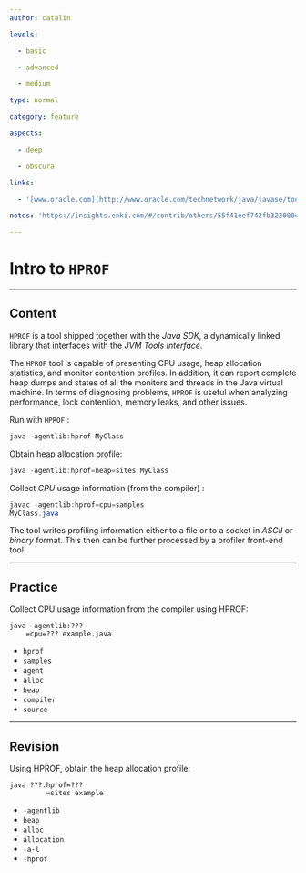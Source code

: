 ```yaml
---
author: catalin

levels:

  - basic

  - advanced

  - medium

type: normal

category: feature

aspects:

  - deep

  - obscura

links:

  - '[www.oracle.com](http://www.oracle.com/technetwork/java/javase/tooldescr-136044.html#gblvj){website}'

notes: 'https://insights.enki.com/#/contrib/others/55f41eef742fb322000e0d7b?search=kha'

---
```


# Intro to `HPROF` 

---
## Content

`HPROF` is a tool shipped together with the *Java SDK*, a dynamically linked library that interfaces with the *JVM Tools Interface*.

The `HPROF` tool is capable of presenting CPU usage, heap allocation statistics, and monitor contention profiles. In addition, it can report complete heap dumps and states of all the monitors and threads in the Java virtual machine. In terms of diagnosing problems, `HPROF` is useful when analyzing performance, lock contention, memory leaks, and other issues.

Run with `HPROF` :
```java
java -agentlib:hprof MyClass
```

Obtain heap allocation profile:
```java
java -agentlib:hprof=heap=sites MyClass 
```
 

Collect *CPU* usage information (from the compiler) :
```java
javac -agentlib:hprof=cpu=samples 
MyClass.java
```

The tool writes profiling information either to a file or to a socket in *ASCII* or *binary* format. This then can be further processed by a profiler front-end tool.

---
## Practice

Collect CPU usage information from the compiler using HPROF:
```
java -agentlib:???
    =cpu=??? example.java
```

* `hprof`
* `samples`
* `agent`
* `alloc`
* `heap`
* `compiler`
* `source`

---
## Revision

Using HPROF, obtain the heap allocation profile:
```shell
java ???:hprof=???
         =sites example
```

* `-agentlib`
* `heap`
* `alloc`
* `allocation`
* `-a-l`
* `-hprof`
 
